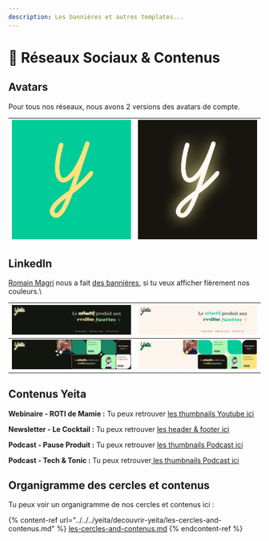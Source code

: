 ```yaml
---
description: Les bannières et autres templates...
---
```


# 📣 Réseaux Sociaux & Contenus

## Avatars

Pour tous nos réseaux, nous avons 2 versions des avatars de compte.

| <img src="../../../.gitbook/assets/Type=IconColor.png" alt="" data-size="original"> | <img src="../../../.gitbook/assets/Type=IconNeon.png" alt="" data-size="original"> |
| ----------------------------------------------------------------------------------- | ---------------------------------------------------------------------------------- |

## LinkedIn

[Romain Magri](https://app.gitbook.com/u/XzDIwN53YqMfH0vKnx5LAa4Nndm2 "mention") nous a fait [des bannières](https://drive.google.com/drive/u/0/folders/1oLeiVsjLV7AloLqNlofx5U809SwAotat), si tu veux afficher fièrement nos couleurs.\


| <img src="../../../.gitbook/assets/LinkedInProfileBanner-MinimalDark (2).png" alt="" data-size="original"> | <img src="../../../.gitbook/assets/LinkedInProfileBanner-MinimalLight (1).png" alt="" data-size="original"> |
| ---------------------------------------------------------------------------------------------------------- | ----------------------------------------------------------------------------------------------------------- |
| <img src="../../../.gitbook/assets/LinkedInProfileBanner-BlockDark (1).png" alt="" data-size="original">   | <img src="../../../.gitbook/assets/LinkedInProfileBanner-BlockLight (2).png" alt="" data-size="original">   |

## Contenus Yeita

**Webinaire - ROTI de Mamie :** Tu peux retrouver [les thumbnails Youtube ici](https://www.figma.com/design/zRlCAli3eB9mnaCaB8KBeC/Contenu-Yeita?node-id=0%3A1\&t=KR0kmH1VammQmzMF-1)

**Newsletter - Le Cocktail :** Tu peux retrouver [les header & footer ici](https://www.figma.com/design/zRlCAli3eB9mnaCaB8KBeC/Contenu-Yeita?node-id=101%3A2\&t=KR0kmH1VammQmzMF-1)

**Podcast - Pause Produit :** Tu peux retrouver [les thumbnails Podcast ici](https://www.figma.com/design/zRlCAli3eB9mnaCaB8KBeC/Contenu-Yeita?node-id=101%3A4\&t=KR0kmH1VammQmzMF-1)

**Podcast - Tech & Tonic :** Tu peux retrouver[ les thumbnails Podcast ici](https://www.figma.com/design/zRlCAli3eB9mnaCaB8KBeC/Contenu-Yeita?node-id=345%3A6\&t=KR0kmH1VammQmzMF-1)

## Organigramme des cercles et contenus

Tu peux voir un organigramme de nos cercles et contenus ici :&#x20;

{% content-ref url="../../../yeita/decouvrir-yeita/les-cercles-and-contenus.md" %}
[les-cercles-and-contenus.md](../../../yeita/decouvrir-yeita/les-cercles-and-contenus.md)
{% endcontent-ref %}

